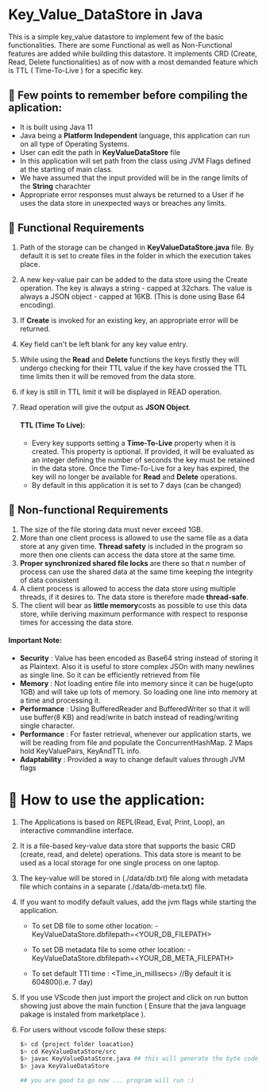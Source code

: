 # Key_Value_DataStore in Java

This is a simple key_value datastore to implement few of the basic functionalities. There are some Functional as well as Non-Functional features are added while building this datastore. It implements CRD (Create, Read, Delete functionalities) as of now with a most demanded feature which is TTL ( Time-To-Live ) for a specific key.

## :memo: Few points to remember before compiling the aplication:

- It is built using Java 11
- Java being a **Platform Independent** language, this application can run on all type of Operating Systems.
- User can edit the path in **KeyValueDataStore** file
- In this application will set path from the class using JVM Flags defined at the starting of main class.
- We have assumed that the input provided will be in the range limits of the **String** charachter
- Appropriate error responses must always be returned to a User if he uses the data store in unexpected ways or breaches any limits.

## :rocket: Functional Requirements

1. Path of the storage can be changed in **KeyValueDataStore.java** file. By default it is set to create files in the folder in which the execution takes place.
2. A new key-value pair can be added to the data store using the Create operation. The key is always a string - capped at 32chars. The value is always a JSON object - capped at 16KB. (This is done using Base 64 encoding).
3. If **Create** is invoked for an existing key, an appropriate error will be returned.
4. Key field can't be left blank for any key value entry.
5. While using the **Read** and **Delete** functions the keys firstly they will undergo checking for their TTL value if the key have crossed the TTL time limits then it will be removed from the data store.
6. if key is still in TTL limit it will be displayed in READ operation.
7. Read operation will give the output as **JSON Object**.

   #### TTL (Time To Live):

   - Every key supports setting a **Time-To-Live** property when it is created. This property is optional. If provided, it will be evaluated as an integer defining the number of seconds the key must be retained in the data store. Once the Time-To-Live for a key has expired, the key will no longer be available for **Read** and **Delete** operations.
   - By default in this application it is set to 7 days (can be changed)

## :rainbow: Non-functional Requirements

1. The size of the file storing data must never exceed 1GB.
2. More than one client process is allowed to use the same file as a data store at any given time. **Thread safety** is included in the program so more then one clients can access the data store at the same time.
3. **Proper synchronized shared file locks** are there so that _n_ number of process can use the shared data at the same time keeping the integrity of data consistent
4. A client process is allowed to access the data store using multiple threads, if it desires to. The data store is therefore made **thread-safe**.
5. The client will bear as **little memory**costs as possible to use this data store, while
    deriving maximum performance with respect to response times for accessing the data
    store.

#### Important Note:
  
 - **Security** : Value has been encoded as Base64 string instead of storing it as Plaintext. Also it is useful to store complex JSOn with many newlines as single line. So it can be efficiently retrieved from file
 - **Memory** : Not loading entire file into memory since it can be huge(upto 1GB) and will take up lots of memory. So loading one line into memory at a time and processing it.
 - **Performance** : Using BufferedReader and BufferedWriter so that it will use buffer(8 KB) and read/write in batch instead of reading/writing single character.
 - **Performance** : For faster retrieval, whenever our application starts, we will be reading from file and populate the ConcurrentHashMap. 2 Maps hold KeyValuePairs, KeyAndTTL info.
 - **Adaptability** : Provided a way to change default values through JVM flags

# :rocket: How to use the application:

1) The Applications is based on REPL(Read, Eval, Print, Loop), an interactive commandline interface.
2) It is a file-based key-value data store that supports the basic CRD (create, read, and delete)
operations. This data store is meant to be used as a local storage for one single process on one
laptop.
3) The key-value will be stored in (./data/db.txt) file along with metadata file which contains in a separate (./data/db-meta.txt) file.
4) If you want to modify default values, add the jvm flags while starting the application.
    
   -  To set DB file to some other location: -KeyValueDataStore.dbfilepath=<YOUR_DB_FILEPATH>

   - To set DB metadata file to some other location: -KeyValueDataStore.dbfilepath=<YOUR_DB_META_FILEPATH>

   - To set default TTl time : <Time_in_millisecs> //By default it is 604800(i.e. 7 day)

5) If you use VScode then just import the project and click on run button showing just above the main function ( Ensure that the java language pakage is instaled from marketplace ).

6) For users without vscode follow these steps:
    ```bash
    $> cd {project folder loacation}
    $> cd KeyValueDataStore/src
    $> javac KeyValueDataStore.java ## this will generate the byte code for jvm 
    $> java KeyValueDataStore

    ## you are good to go now ... program will run :)
```
